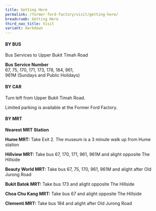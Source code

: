 ```yaml
---
title: Getting Here
permalink: /former-ford-factory/visit/getting-here/
breadcrumb: Getting Here
third_nav_title: Visit
variant: markdown
---
```

#### BY BUS

Bus Services to Upper Bukit Timah Road

**Bus Service Number**<br>
67, 75, 170, 171, 173, 178, 184, 961,<br> 961M (Sundays and Public Holidays)



#### BY CAR

Turn left from Upper Bukit Timah Road.

Limited parking is available at the Former Ford Factory.



#### BY MRT

**Nearest MRT Station**

**Hume MRT:**
Take Exit 2. The museum is a 3 minute walk up from Hume station

**Hillview MRT:**
Take bus 67, 170, 171, 961, 961M and alight opposite The Hillside

**Beauty World MRT:**
Take bus 67, 75, 170, 961, 961M and alight after Old Jurong Road

**Bukit Batok MRT:**
Take bus 173 and alight opposite The Hillside

**Choa Chu Kang MRT:**
Take bus 67 and alight opposite The Hillside

**Clementi MRT:**
Take bus 184 and alight after Old Jurong Road